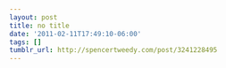 ```yaml
---
layout: post
title: no title
date: '2011-02-11T17:49:10-06:00'
tags: []
tumblr_url: http://spencertweedy.com/post/3241228495
---
```

